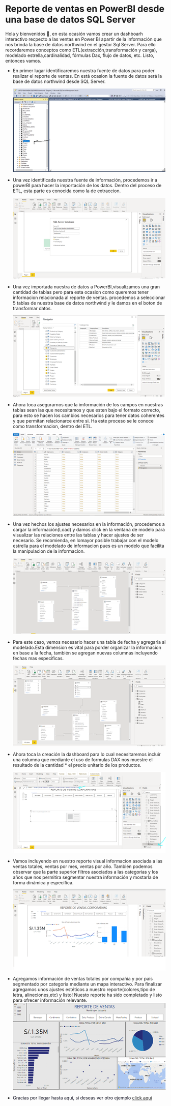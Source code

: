 # Reporte de ventas en PowerBI desde una base de datos SQL Server

Hola y bienvenidos :wave:, en esta ocasión vamos crear un dashboarh interactivo recpecto a las ventas en Power BI apartir de la información que nos brinda la base de datos northwind en el gestor Sql Server.
Para ello recordaremos conceptos como ETL(extracción,transformación y carga), modelado estrella,cardinalidad, fórmulas Dax, flujo de datos, etc. 
Listo, entonces vamos.

- En primer lugar identificaremos nuestra fuente de datos para poder realizar el reporte de ventas. En está ocasion la fuente de datos será la base de datos 
northwind desde SQL Server.
 
  ![pagina de sql](20.png)

- Una vez identificada nuestra fuente de información, procedemos ir a powerBI para hacer la importación de los datos. 
Dentro del proceso de ETL, esta parte es conocida como la de extraccion. 

  ![Importacion de bd](21.png)

- Una vez importada nuestra de datos a PowerBI,visualizamos una gran cantidad de tablas pero para esta ocasion como queremos tener informacion relacionada al reporte de ventas. procedemos a seleccionar 5 tablas de nuestra base de datos northwind y le damos en el boton de transformar datos.

  ![Seleccion de tablas](23seleccion%20de%20tablas%20a%20trabajar.png)

- Ahora toca asegurarnos que la imformación de los campos en nuestras tablas sean las que necesitamos y que esten bajo el formato correcto, para esto se hacen los cambios necesarios para tener datos coherentes y que permitan relacionarce entre si. Ha este proceso se le conoce como transformacion, dentro del ETL.

  ![Transformacion de la informacion](24Tratamiento%20de%20los%20datos.png)

- Una vez hechos los ajustes necesarios en la información, procedemos a cargar la información(Load) y damos click en la ventana de modelo para visualizar las relaciones entre las tablas y hacer ajustes de ser necesario. Se recomienda, en lomayor posible trabajar con el modelo estrella para el modelado de informacion pues es un modelo que facilita la manipulacion de la informacion.

  ![Relaciones entre tablas](25%20relacion%20de%20tablas.png)

- Para este caso, vemos necesario hacer una tabla de fecha y agregarla al modelado.Esta dimension es vital para porder organizar la informacion en base a la fecha, también se agregan nuevas columnas incluyendo fechas mas especificas.
 
  ![Tabla fecha](26%20Creacion%20de%20tabla%20fechas.png)

- Ahora toca la creación la dashboard para lo cual necesitaremos incluir una columna que mediante el uso de formulas DAX nos muestre el resultado de la cantidad * el precio unitario de los productos.

  ![Dax](29%20agregamos%20una%20nueva%20mediada%20total.png)

- Vamos incluyendo en nuestro reporte visual informacion asociada a las ventas totales, ventas por mes, ventas por año.
También podemos observar que la parte superior filtros asociados a las categorias y los años que nos permitira segmentar nuestra información y mostarla de forma dinámica y especifica. 

  ![Modelado del reporte](30Reporteavanzado.png)

- Agregamos información de ventas totales por compañia y por país segmentado por categoría mediante un mapa interactivo.
Para finalizar agregamos unos ajustes estéticos a nuestro reporte(colores,tipo de letra, alineciones,etc) y listo!
Nuesto reporte ha sido completado y listo para ofrecer información relevante.
![reporte](32.PNG)


 * <span style="color:#000112"> Gracias por llegar hasta aquí, si deseas ver otro ejemplo [click aquí](https://github.com/alexgarciaa/Caso-PowerBI-1/blob/main/hello.md)</span>
 

